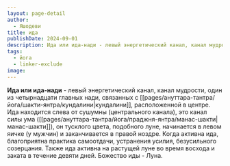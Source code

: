 ```yaml
---
layout: page-detail
author:
  - Яшодеви
title: ида
publishDate: 2024-09-01
description: Ида или ида-нади - левый энергетический канал, канал мудрости, один из четырнадцати главных нади, связанных с кундалини, расположенной в центре. Ида находится слева от сушумны (центрального канала)
tags:
  - йога
  - linker-exclude
image:
---
```

**Ида или ида-нади** - левый энергетический канал, канал мудрости, один из четырнадцати главных нади, связанных с [[pages/ануттара-тантра/йога/шакти-янтра/кундалини|кундалини]], расположенной в центре. Ида находится слева от сушумны (центрального канала), это канал силы ума ([[pages/ануттара-тантра/йога/праджня-янтра/манас-шакти|манас-шакти]]), он тусклого цвета, подобного луне, начинается в левом яичке (у мужчин) и заканчивается в правой ноздре. Когда активна ида, благоприятна практика самоотдачи, устранения усилия, безусильного созерцания. Также ида активна на растущей луне во время восхода и заката в течение девяти дней. Божество иды - Луна.

